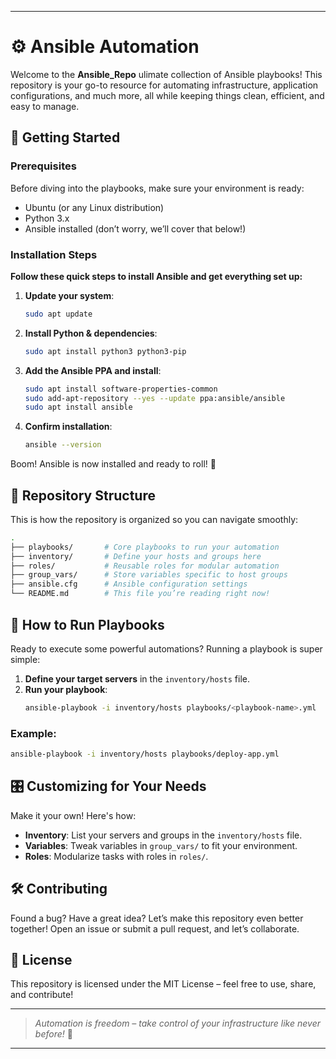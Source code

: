 
---

# ⚙️ Ansible Automation 

Welcome to the **Ansible_Repo** ulimate collection of Ansible playbooks! This repository is your go-to resource for automating infrastructure, application configurations, and much more, all while keeping things clean, efficient, and easy to manage.

## 🚀 Getting Started

### Prerequisites

Before diving into the playbooks, make sure your environment is ready:
- Ubuntu (or any Linux distribution)
- Python 3.x
- Ansible installed (don’t worry, we’ll cover that below!)

### Installation Steps

**Follow these quick steps to install Ansible and get everything set up:**

1. **Update your system**:
    ```bash
    sudo apt update
    ```

2. **Install Python & dependencies**:
    ```bash
    sudo apt install python3 python3-pip
    ```

3. **Add the Ansible PPA and install**:
    ```bash
    sudo apt install software-properties-common
    sudo add-apt-repository --yes --update ppa:ansible/ansible
    sudo apt install ansible
    ```

4. **Confirm installation**:
    ```bash
    ansible --version
    ```

Boom! Ansible is now installed and ready to roll! 🎉

## 📁 Repository Structure

This is how the repository is organized so you can navigate smoothly:

```bash
.
├── playbooks/       # Core playbooks to run your automation
├── inventory/       # Define your hosts and groups here
├── roles/           # Reusable roles for modular automation
├── group_vars/      # Store variables specific to host groups
├── ansible.cfg      # Ansible configuration settings
└── README.md        # This file you’re reading right now!
```

## 🚨 How to Run Playbooks

Ready to execute some powerful automations? Running a playbook is super simple:

1. **Define your target servers** in the `inventory/hosts` file.
2. **Run your playbook**:
    ```bash
    ansible-playbook -i inventory/hosts playbooks/<playbook-name>.yml
    ```

### Example:

```bash
ansible-playbook -i inventory/hosts playbooks/deploy-app.yml
```

## 🎛️ Customizing for Your Needs

Make it your own! Here's how:

- **Inventory**: List your servers and groups in the `inventory/hosts` file.
- **Variables**: Tweak variables in `group_vars/` to fit your environment.
- **Roles**: Modularize tasks with roles in `roles/`.

## 🛠️ Contributing

Found a bug? Have a great idea? Let’s make this repository even better together! Open an issue or submit a pull request, and let’s collaborate.

## 📝 License

This repository is licensed under the MIT License – feel free to use, share, and contribute!

---

> *Automation is freedom – take control of your infrastructure like never before!* 🌟

---
